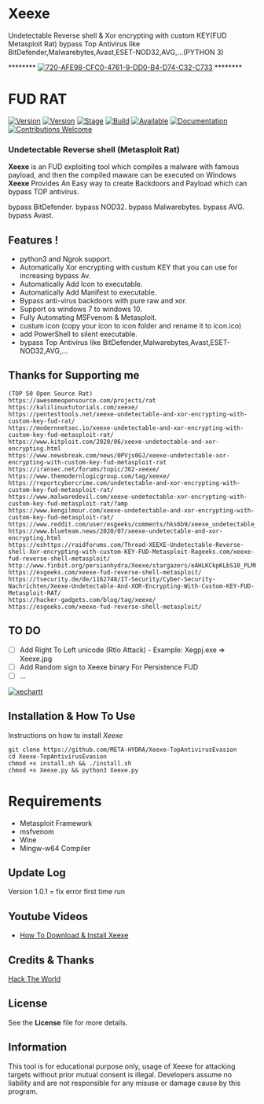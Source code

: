 # Xeexe      
 Undetectable Reverse shell & Xor encrypting with custom KEY(FUD Metasploit Rat) bypass Top Antivirus like   BitDefender,Malwarebytes,Avast,ESET-NOD32,AVG,...(PYTHON 3)

******** <a href="https://imgbb.com/"><img src="https://i.ibb.co/PctQn6D/720-AFE98-CFC0-4761-9-DD0-B4-D74-C32-C733.jpg" alt="720-AFE98-CFC0-4761-9-DD0-B4-D74-C32-C733" border="0"></a> ********

# FUD RAT  
 
[![Version](https://img.shields.io/badge/Xeexe-1.0.1-brightgreen.svg?maxAge=259200)]()
[![Version](https://img.shields.io/badge/Codename-BlackHat-red.svg?maxAge=259200)]()
[![Stage](https://img.shields.io/badge/Release-Stable-brightgreen.svg)]()
[![Build](https://img.shields.io/badge/Supported_OS-Linux-orange.svg)]()
[![Available](https://img.shields.io/badge/Available-KaliLinux-orange.svg?maxAge=259200)]()
[![Documentation](https://img.shields.io/badge/PERSIAN-HYDRA-red.svg?maxAge=259200)]()
[![Contributions Welcome](https://img.shields.io/badge/Type-FUD-blue.svg?style=flat)]()

###  Undetectable Reverse shell (Metasploit Rat) 

**Xeexe** is an FUD exploiting tool which compiles a malware with famous payload, and then the compiled maware can be executed on Windows **Xeexe** Provides An Easy way to create Backdoors and Payload which can bypass TOP antivirus.

bypass BitDefender.
bypass NOD32.
bypass Malwarebytes.
bypass AVG.
bypass Avast.

 ## Features !
- python3 and Ngrok support.
- Automatically Xor encrypting with custum KEY that you can use for increasing bypass Av.
- Automatically Add Icon to executable.
- Automatically Add Manifest to executable.
- Bypass anti-virus backdoors with pure raw and xor.
- Support os windows 7 to windows 10.
- Fully Automating MSFvenom & Metasploit.
- custum icon (copy your icon to icon folder and rename it to icon.ico)
- add PowerShell to silent executable.
- bypass Top Antivirus like BitDefender,Malwarebytes,Avast,ESET-NOD32,AVG,...

## Thanks for Supporting me 
```
(TOP 50 Open Source Rat)
https://awesomeopensource.com/projects/rat
https://kalilinuxtutorials.com/xeexe/
https://pentesttools.net/xeexe-undetectable-and-xor-encrypting-with-custom-key-fud-rat/
https://modernnetsec.io/xeexe-undetectable-and-xor-encrypting-with-custom-key-fud-metasploit-rat/
https://www.kitploit.com/2020/06/xeexe-undetectable-and-xor-encrypting.html
https://www.newsbreak.com/news/0PVjs0GJ/xeexe-undetectable-xor-encrypting-with-custom-key-fud-metasploit-rat
https://iransec.net/forums/topic/362-xeexe/
https://www.themodernlogicgroup.com/tag/xeexe/
https://reportcybercrime.com/undetectable-and-xor-encrypting-with-custom-key-fud-metasploit-rat/
https://www.malwaredevil.com/xeexe-undetectable-xor-encrypting-with-custom-key-fud-metasploit-rat/?amp
https://www.kengilmour.com/xeexe-undetectable-and-xor-encrypting-with-custom-key-fud-metasploit-rat/
https://www.reddit.com/user/esgeeks/comments/hks6b9/xeexe_undetectable_reverse_shell_metasploit_rat/
https://www.blueteam.news/2020/07/xeexe-undetectable-and-xor-encrypting.html
https://eshttps://raidforums.com/Thread-XEEXE-Undetectable-Reverse-shell-Xor-encrypting-with-custom-KEY-FUD-Metasploit-Rageeks.com/xeexe-fud-reverse-shell-metasploit/
http://www.finbit.org/persianhydra/Xeexe/stargazers/eAHLKCkpKLbS10_PLMkoTdJLzs_VL0gtKs5MzMuoTClK1I9ITa1I1S8uSSxKT6wCSgAAvvUSmA
https://esgeeks.com/xeexe-fud-reverse-shell-metasploit/
https://tsecurity.de/de/1162748/IT-Security/Cyber-Security-Nachrichten/Xeexe-Undetectable-And-XOR-Encrypting-With-Custom-KEY-FUD-Metasploit-RAT/
https://hacker-gadgets.com/blog/tag/xeexe/
https://esgeeks.com/xeexe-fud-reverse-shell-metasploit/
 ```
 
## TO DO
  - [ ] Add Right To Left unicode (Rtlo Attack) - Example: Xegpj.exe => Xeexe.jpg 
  - [ ] Add Random sign to Xeexe binary For Persistence FUD
  - [ ] ...

<a href="https://ibb.co/DpSD505"><img src="https://i.ibb.co/5FfWBbB/xechartt.jpg" alt="xechartt" border="0"></a>

## Installation & How To Use
 Instructions on how to install *Xeexe*

 ```
git clone https://github.com/META-HYDRA/Xeexe-TopAntivirusEvasion
cd Xeexe-TopAntivirusEvasion
chmod +x install.sh && ./install.sh
chmod +x Xeexe.py && python3 Xeexe.py

```
# Requirements
- Metasploit Framework
- msfvenom
- Wine
- Mingw-w64 Compiler



## Update Log
Version 1.0.1 = fix error first time run 

 
## Youtube Videos 

  - [How To Download & Install Xeexe]()
 

 

## Credits & Thanks

  [Hack The World](https://github.com/stormshadow07/HackTheWorld/)



## License

  See the **License** file for more details.





## Information

 This tool is for educational purpose only, usage of Xeexe for attacking targets without prior mutual consent is illegal.
 Developers assume no liability and are not responsible for any misuse or damage cause by this program.
